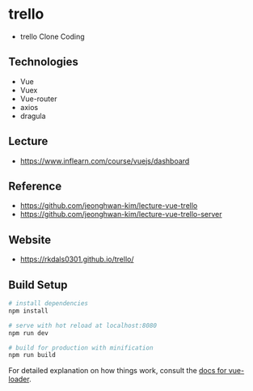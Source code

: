 # trello
- trello Clone Coding

## Technologies
- Vue
- Vuex
- Vue-router
- axios
- dragula

## Lecture
- https://www.inflearn.com/course/vuejs/dashboard

## Reference
- https://github.com/jeonghwan-kim/lecture-vue-trello
- https://github.com/jeonghwan-kim/lecture-vue-trello-server

## Website
- https://rkdals0301.github.io/trello/

## Build Setup

``` bash
# install dependencies
npm install

# serve with hot reload at localhost:8080
npm run dev

# build for production with minification
npm run build
```

For detailed explanation on how things work, consult the [docs for vue-loader](http://vuejs.github.io/vue-loader).
